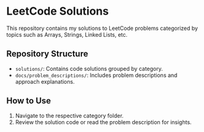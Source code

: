 # LeetCode Solutions

This repository contains my solutions to LeetCode problems categorized by topics such as Arrays, Strings, Linked Lists, etc.

## Repository Structure

- `solutions/`: Contains code solutions grouped by category.
- `docs/problem_descriptions/`: Includes problem descriptions and approach explanations.

## How to Use

1. Navigate to the respective category folder.
2. Review the solution code or read the problem description for insights.
